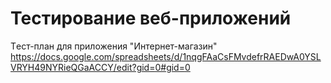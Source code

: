 # Тестирование веб-приложений
Tест-план для приложения "Интернет-магазин"  
https://docs.google.com/spreadsheets/d/1nqgFAaCsFMvdefrRAEDwA0YSLVRYH49NYRieQGaACCY/edit?gid=0#gid=0

